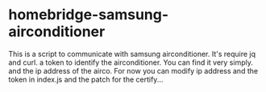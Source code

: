 # homebridge-samsung-airconditioner
This is a script to communicate with samsung airconditioner.
It's require jq and curl.
a token to identify the airconditioner. You can find it very simply.
and the ip address of the airco.
For now you can modify ip address and the token in index.js and the patch for the certify... 
